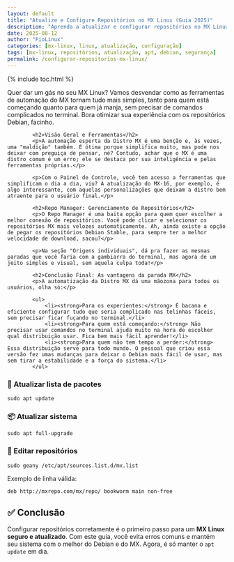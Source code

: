 ```yaml
---
layout: default
title: "Atualize e Configure Repositórios no MX Linux (Guia 2025)"
description: "Aprenda a atualizar e configurar repositórios no MX Linux corretamente. Mantenha seu sistema seguro, estável e com acesso aos melhores pacotes do Debian."
date: 2025-08-12
author: "PioLinux"
categories: [mx-linux, linux, atualização, configuração]
tags: [mx-linux, repositórios, atualização, apt, debian, segurança]
permalink: /configurar-repositorios-mx-linux/
---
```


{% include toc.html %}


<section class="post-content">
            <p>Quer dar um gás no seu MX Linux? Vamos desvendar como as ferramentas de automação do MX tornam tudo mais simples, tanto para quem está começando quanto para quem já manja, sem precisar de comandos complicados no terminal. Bora otimizar sua experiência com os repositórios Debian, facinho.</p>
            
            <h2>Visão Geral e Ferramentas</h2>
            <p>A automação esperta da Distro MX é uma benção e, às vezes, uma "maldição" também. É ótima porque simplifica muito, mas pode nos deixar com preguiça de pensar, né? Contudo, achar que o MX é uma distro comum é um erro; ele se destaca por sua inteligência e pelas ferramentas próprias.</p>
            
            <p>Com o Painel de Controle, você tem acesso a ferramentas que simplificam o dia a dia, viu? A atualização do MX-16, por exemplo, é algo interessante, com aquelas personalizações que deixam a distro bem atraente para o usuário final.</p>
            
            <h2>Repo Manager: Gerenciamento de Repositórios</h2>
            <p>O Repo Manager é uma baita opção para quem quer escolher a melhor conexão de repositórios. Você pode clicar e selecionar os repositórios MX mais velozes automaticamente. Ah, ainda existe a opção de pegar os repositórios Debian Stable, para sempre ter a melhor velocidade de download, sacou?</p>
            
            <p>Na seção "Origens individuais", dá pra fazer as mesmas paradas que você faria com a gambiarra do terminal, mas agora de um jeito simples e visual, sem aquela culpa toda!</p>
            
            <h2>Conclusão Final: As vantagens da parada MX</h2>
            <p>A automatização da Distro MX dá uma mãozona para todos os usuários, olha só:</p>
            
            <ul>
                <li><strong>Para os experientes:</strong> É bacana e eficiente configurar tudo que seria complicado nas telinhas fáceis, sem precisar ficar fuçando no terminal.</li>
                <li><strong>Para quem está começando:</strong> Não precisar usar comandos no terminal ajuda muito na hora de escolher qual distribuição usar. Fica bem mais fácil aprender!</li>
                <li><strong>Para quem não tem tempo a perder:</strong> Essa distribuição serve para todo mundo. O pessoal que criou essa versão fez umas mudanças para deixar o Debian mais fácil de usar, mas sem tirar a estabilidade e a força do sistema.</li>
            </ul>
        


<h3>🔁 Atualizar lista de pacotes</h3>
<pre><code>sudo apt update</code></pre>

<h3>📦 Atualizar sistema</h3>
<pre><code>sudo apt full-upgrade</code></pre>

<h3>🔧 Editar repositórios</h3>
<pre><code>sudo geany /etc/apt/sources.list.d/mx.list</code></pre>

<p>Exemplo de linha válida:</p>
<pre><code>deb http://mxrepo.com/mx/repo/ bookworm main non-free</code></pre>




<h2>✅ Conclusão</h2>
<p>Configurar repositórios corretamente é o primeiro passo para um <strong>MX Linux seguro e atualizado</strong>. Com este guia, você evita erros comuns e mantém seu sistema com o melhor do Debian e do MX. Agora, é só manter o <code>apt update</code> em dia.</p>
</section>
